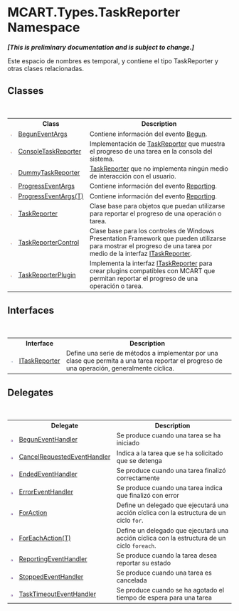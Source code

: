 # MCART.Types.TaskReporter Namespace
 _**\[This is preliminary documentation and is subject to change.\]**_

Este espacio de nombres es temporal, y contiene el tipo TaskReporter y otras clases relacionadas.


## Classes
&nbsp;<table><tr><th></th><th>Class</th><th>Description</th></tr><tr><td>![Public class](media/pubclass.gif "Public class")</td><td><a href="a371695a-f534-56e7-a8fe-595fa414d684">BegunEventArgs</a></td><td>
Contiene información del evento <a href="0c308070-92da-dcc7-e2fd-2913c32e7f23">Begun</a>.</td></tr><tr><td>![Public class](media/pubclass.gif "Public class")</td><td><a href="33ab697e-a7c6-ba80-19b2-ef4705632f90">ConsoleTaskReporter</a></td><td>
Implementación de <a href="fe1298ce-fcb6-fe04-51dd-afbf902d46d9">TaskReporter</a> que muestra el progreso de una tarea en la consola del sistema.</td></tr><tr><td>![Public class](media/pubclass.gif "Public class")</td><td><a href="3110d67a-24e6-f37f-f20a-c43d9518a569">DummyTaskReporter</a></td><td><a href="fe1298ce-fcb6-fe04-51dd-afbf902d46d9">TaskReporter</a> que no implementa ningún medio de interacción con el usuario.</td></tr><tr><td>![Public class](media/pubclass.gif "Public class")</td><td><a href="ca737456-2d6f-7f13-63a9-5b5d228c5048">ProgressEventArgs</a></td><td>
Contiene información del evento <a href="e870628f-1461-b87d-8212-ba57342472c8">Reporting</a>.</td></tr><tr><td>![Public class](media/pubclass.gif "Public class")</td><td><a href="19965514-151d-d62a-1087-8c4c6db67dce">ProgressEventArgs(T)</a></td><td>
Contiene información del evento <a href="e870628f-1461-b87d-8212-ba57342472c8">Reporting</a>.</td></tr><tr><td>![Public class](media/pubclass.gif "Public class")</td><td><a href="fe1298ce-fcb6-fe04-51dd-afbf902d46d9">TaskReporter</a></td><td>
Clase base para objetos que puedan utilizarse para reportar el progreso de una operación o tarea.</td></tr><tr><td>![Public class](media/pubclass.gif "Public class")</td><td><a href="8772b8d4-cb78-6a2a-83e0-dd746f24cc98">TaskReporterControl</a></td><td>
Clase base para los controles de Windows Presentation Framework que pueden utilizarse para mostrar el progreso de una tarea por medio de la interfaz <a href="33635590-5f82-4893-14af-1a5de20591b5">ITaskReporter</a>.</td></tr><tr><td>![Public class](media/pubclass.gif "Public class")</td><td><a href="2cca1eb3-f49c-080a-88d8-66137c07787e">TaskReporterPlugin</a></td><td>
Implementa la interfaz <a href="33635590-5f82-4893-14af-1a5de20591b5">ITaskReporter</a> para crear plugins compatibles con MCART que permitan reportar el progreso de una operación o tarea.</td></tr></table>

## Interfaces
&nbsp;<table><tr><th></th><th>Interface</th><th>Description</th></tr><tr><td>![Public interface](media/pubinterface.gif "Public interface")</td><td><a href="33635590-5f82-4893-14af-1a5de20591b5">ITaskReporter</a></td><td>
Define una serie de métodos a implementar por una clase que permita a una tarea reportar el progreso de una operación, generalmente cíclica.</td></tr></table>

## Delegates
&nbsp;<table><tr><th></th><th>Delegate</th><th>Description</th></tr><tr><td>![Public delegate](media/pubdelegate.gif "Public delegate")</td><td><a href="39cc7894-b220-7a78-cba0-57f94dd5f3d0">BegunEventHandler</a></td><td>
Se produce cuando una tarea se ha iniciado</td></tr><tr><td>![Public delegate](media/pubdelegate.gif "Public delegate")</td><td><a href="b6bb3585-bba1-fbac-e7ba-70b07abbb721">CancelRequestedEventHandler</a></td><td>
Indica a la tarea que se ha solicitado que se detenga</td></tr><tr><td>![Public delegate](media/pubdelegate.gif "Public delegate")</td><td><a href="a1b60e68-b8a3-e351-910d-370888216a59">EndedEventHandler</a></td><td>
Se produce cuando una tarea finalizó correctamente</td></tr><tr><td>![Public delegate](media/pubdelegate.gif "Public delegate")</td><td><a href="b7eb24f8-7838-fe20-0c5e-57672b3f9304">ErrorEventHandler</a></td><td>
Se produce cuando una tarea indica que finalizó con error</td></tr><tr><td>![Public delegate](media/pubdelegate.gif "Public delegate")</td><td><a href="39d6f6bf-88d5-2578-1bd1-5c04db80372b">ForAction</a></td><td>
Define un delegado que ejecutará una acción cíclica con la estructura de un ciclo `for`.</td></tr><tr><td>![Public delegate](media/pubdelegate.gif "Public delegate")</td><td><a href="7b8cacc4-5855-df7b-853f-1ab77fe02a0b">ForEachAction(T)</a></td><td>
Define un delegado que ejecutará una acción cíclica con la estructura de un ciclo `foreach`.</td></tr><tr><td>![Public delegate](media/pubdelegate.gif "Public delegate")</td><td><a href="a478a650-c947-d2a0-aa5a-c560b9b9a7bf">ReportingEventHandler</a></td><td>
Se produce cuando la tarea desea reportar su estado</td></tr><tr><td>![Public delegate](media/pubdelegate.gif "Public delegate")</td><td><a href="67d40ea2-6609-6e6a-ab2c-eb77fbfed069">StoppedEventHandler</a></td><td>
Se produce cuando una tarea es cancelada</td></tr><tr><td>![Public delegate](media/pubdelegate.gif "Public delegate")</td><td><a href="3b3a443a-b8a7-bb0e-be75-3df522cbbf9d">TaskTimeoutEventHandler</a></td><td>
Se produce cuando se ha agotado el tiempo de espera para una tarea</td></tr></table>&nbsp;
